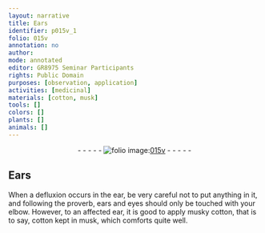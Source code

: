```yaml
---
layout: narrative
title: Ears
identifier: p015v_1
folio: 015v
annotation: no
author:
mode: annotated
editor: GR8975 Seminar Participants
rights: Public Domain
purposes: [observation, application]
activities: [medicinal]
materials: [cotton, musk]
tools: []
colors: []
plants: []
animals: []
---
```


 <div class="folio" align="center">- - - - - <a href="http://gallica.bnf.fr/ark:/12148/btv1b10500001g/f36.item" target="_blank"><img src="https://cu-mkp.github.io/GR8975-edition/assets/photo-icon.png" alt="folio image: " style="display:inline-block; margin-bottom:-3px;"/>015v</a> - - - - - </div>   <span class="activity"></span> 

## Ears

 
When a defluxion occurs in the ear, be very careful not to put anything in it, and following the proverb, ears and eyes should only be touched with your elbow. However, to an affected ear, it is good to apply <span class="material_format">musky <span class="material">cotton</span></span>, that is to say, <span class="material">cotton</span> kept in <span class="material">musk</span>, which comforts quite well.
 